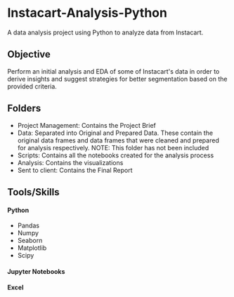 # Instacart-Analysis-Python
A data analysis project using Python to analyze data from Instacart.
## Objective
Perform an initial analysis and EDA of some of Instacart's data in order
to derive insights and suggest strategies for better segmentation based on
the provided criteria.
## Folders

- Project Management: Contains the Project Brief
- Data: Separated into Original and Prepared Data. These contain the original data frames and data frames that were cleaned and prepared for analysis respectively. NOTE: This folder has not been included
- Scripts: Contains all the notebooks created for the analysis process
- Analysis: Contains the visualizations 
- Sent to client: Contains the Final Report
## Tools/Skills
#### Python
  - Pandas
  - Numpy
  - Seaborn
  - Matplotlib
  - Scipy
#### Jupyter Notebooks
#### Excel

